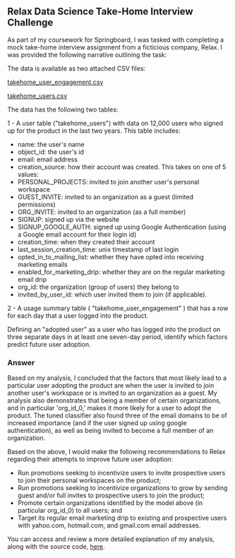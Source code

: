 ## Relax Data Science Take-Home Interview Challenge
As part of my coursework for Springboard, I was tasked with completing a mock take-home interview assignment from a ficticious company, Relax.  I was provided the following narrative outlining the task:

The data is available as two attached CSV files:

[takehome_user_engagement.csv](https://github.com/gmj110680/relax-data-science-challenge/blob/master/takehome_user_engagement.csv)

[takehome_users.csv](https://github.com/gmj110680/relax-data-science-challenge/blob/master/takehome_users.csv)

The data has the following two tables:

1 - A user table ("takehome_users") with data on 12,000 users who signed up for the product in the last two years. This table includes:
-  name: the user's name
-  object_id: the user's id
-  email: email address
-  creation_source: how their account was created. This takes on one of 5 values:
-  PERSONAL_PROJECTS: invited to join another user's personal workspace
-  GUEST_INVITE: invited to an organization as a guest (limited permissions)
-  ORG_INVITE: invited to an organization (as a full member)
-  SIGNUP: signed up via the website
-  SIGNUP_GOOGLE_AUTH: signed up using Google Authentication (using a Google email account for their login id)
-  creation_time: when they created their account
-  last_session_creation_time: unix timestamp of last login
- opted_in_to_mailing_list: whether they have opted into receiving marketing emails
-  enabled_for_marketing_drip: whether they are on the regular marketing email drip
-  org_id: the organization (group of users) they belong to
-  invited_by_user_id: which user invited them to join (if applicable).

2 - A usage summary table ( "takehome_user_engagement" ) that has a row for each day that a user logged into the product.

Defining an "adopted user" as a user who has logged into the product on three separate days in at least one seven-day period, identify which factors predict future user adoption.

### Answer
Based on my analysis, I concluded that the factors that most likely lead to a particular user adopting the product are when the user is invited to join another user's workspace or is invited to an organization as a guest. My analysis also demonstrates that being a member of certain organizations, and in particular 'org_id_0,' makes it more likely for a user to adopt the product. The tuned classifier also found three of the email domains to be of increased importance (and if the user signed up using google authentication), as well as being invited to become a full member of an organization.

Based on the above, I would make the following recommendations to Relax regarding their attempts to improve future user adoption:
-  Run promotions seeking to incentivize users to invite prospective users to join their personal workspaces on the product;
-  Run promotions seeking to incentivize organizations to grow by sending guest and/or full invites to prospective users to join the product;
-  Promote certain organizations identified by the model above (in particular org_id_0) to all users; and
-  Target its regular email marketing drip to existing and prospective users with yahoo.com, hotmail.com, and gmail.com email addresses.

You can access and review a more detailed explanation of my analysis, along with the source code, [here](https://github.com/gmj110680/relax-data-science-challenge/blob/master/Relax_Challenge_Solution.ipynb).
